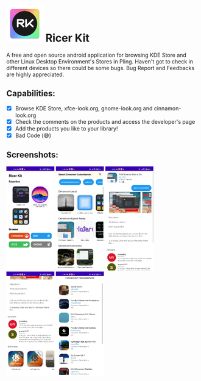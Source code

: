 
# ![logo](https://raw.githubusercontent.com/AERegeneratel38/RicerKit/master/app/src/main/res/mipmap-xhdpi/ic_launcher.png) Ricer Kit

A free and open source android application for browsing KDE Store and other Linux Desktop Environment's Stores in Pling.
Haven't got to check in different devices so there could be some bugs. Bug Report and Feedbacks are highly appreciated.
 


## Capabilities:
- [x] Browse KDE Store, xfce-look.org, gnome-look.org and cinnamon-look.org
- [x] Check the comments on the products and access the developer's page
- [x] Add the products you like to your library!
- [x] Bad Code (:sweat_smile:)

## Screenshots:
<img src="0.jpg" width="25%"></img>
<img src="1.jpg" width="25%"></img>
<img src="2.jpg" width="25%"></img>
<img src="3.jpg" width="25%"></img>
<img src="4.jpg" width="25%"></img>
